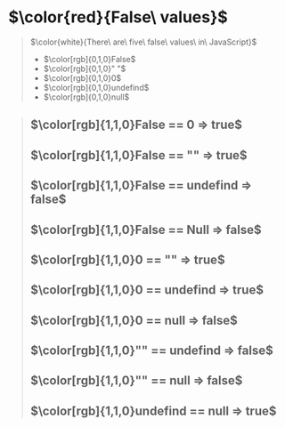 # $\color{red}{False\ values}$
> $\color{white}{There\ are\ five\ false\ values\ in\ JavaScript}$
>  * $\color[rgb]{0,1,0}False$
>  * $\color[rgb]{0,1,0}" "$
>  * $\color[rgb]{0,1,0}0$
>  * $\color[rgb]{0,1,0}undefind$
>  * $\color[rgb]{0,1,0}null$

> ## $\color[rgb]{1,1,0}False == 0 => true$ 
> 
> ## $\color[rgb]{1,1,0}False == "" => true$
> 
> ## $\color[rgb]{1,1,0}False == undefind => false$
> 
> ## $\color[rgb]{1,1,0}False == Null => false$
> 
> ## $\color[rgb]{1,1,0}0 == "" => true$
> 
> ## $\color[rgb]{1,1,0}0 == undefind => true$
> 
> ## $\color[rgb]{1,1,0}0 == null => false$
> 
> ## $\color[rgb]{1,1,0}"" == undefind => false$
> 
> ## $\color[rgb]{1,1,0}"" == null => false$
> 
> ## $\color[rgb]{1,1,0}undefind == null => true$
